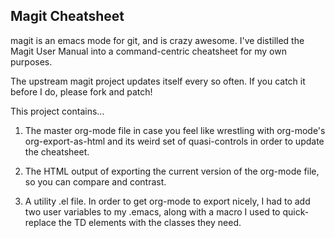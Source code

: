 Magit Cheatsheet
----------------
magit is an emacs mode for git, and is crazy awesome. I've distilled the Magit User Manual into a command-centric cheatsheet for my own purposes. 

The upstream magit project updates itself every so often. If you catch it before I do, please fork and patch!

This project contains...

1. The master org-mode file in case you feel like wrestling with org-mode's org-export-as-html and its weird set of quasi-controls in order to update the cheatsheet.

2. The HTML output of exporting the current version of the org-mode file, so you can compare and contrast.

3. A utility .el file. In order to get org-mode to export nicely, I had to add two user variables to my .emacs, along with a macro I used to quick-replace the TD elements with the classes they need. 

